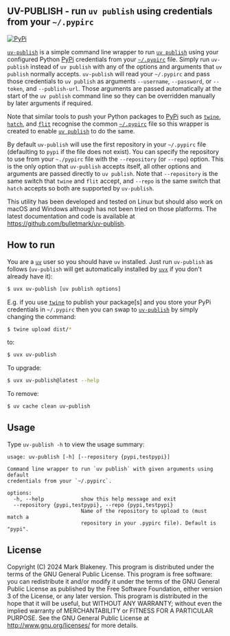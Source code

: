 ## UV-PUBLISH - run `uv publish` using credentials from your `~/.pypirc`
[![PyPi](https://img.shields.io/pypi/v/uv-publish)](https://pypi.org/project/uv-publish/)

[`uv-publish`][uv-publish] is a simple command line wrapper to run [`uv
publish`][uv_publish] using your configured Python [PyPi][pypi]
credentials from your [`~/.pypirc`][pypirc] file. Simply run
`uv-publish` instead of `uv publish` with any of the options and
arguments that `uv publish` normally accepts. `uv-publish` will read
your `~/.pypirc` and pass those credentials to `uv publish` as arguments
`--username`, `--password`, or `--token`, and `--publish-url`. Those
arguments are passed automatically at the start of the `uv publish`
command line so they can be overridden manually by later arguments if
required. 

Note that similar tools to push your Python packages to [PyPi][pypi]
such as [`twine`][twine], [`hatch`][hatch], and [`flit`][flit] recognise
the common [`~/.pypirc`][pypirc] file so this wrapper is created to
enable [`uv publish`][uv_publish] to do the same.

By default `uv-publish` will use the first repository in your
`~/.pypirc` file (defaulting to `pypi` if the file does not exist). You
can specify the repository to use from your `~./pypirc` file with the
`--repository` (or `--repo`) option. This is the only option that
`uv-publish` accepts itself, all other options and arguments are passed
directly to `uv publish`. Note that `--repository` is the same switch
that `twine` and `flit` accept, and `--repo` is the same switch that
`hatch` accepts so both are supported by `uv-publish`.

This utility has been developed and tested on Linux but should also work
on macOS and Windows although has not been tried on those platforms. The
latest documentation and code is available at
https://github.com/bulletmark/uv-publish.

## How to run

You are a [`uv`][uv] user so you should have `uv` installed. Just run
`uv-publish` as follows (`uv-publish` will get automatically installed
by [`uvx`][uvx] if you don't already have it):

```sh
$ uvx uv-publish [uv publish options]
```

E.g. if you use [`twine`][twine] to publish your package[s] and you
store your PyPi credentials in `~/.pypirc` then you can
swap to [`uv-publish`][uv-publish] by simply changing the command:

```sh
$ twine upload dist/*
```

to:

```sh
$ uvx uv-publish
```

To upgrade:

```sh
$ uvx uv-publish@latest --help
```

To remove:

```sh
$ uv cache clean uv-publish
```

## Usage

Type `uv-publish -h` to view the usage summary:

```
usage: uv-publish [-h] [--repository {pypi,testpypi}]

Command line wrapper to run `uv publish` with given arguments using default
credentials from your `~/.pypirc`.

options:
  -h, --help            show this help message and exit
  --repository {pypi,testpypi}, --repo {pypi,testpypi}
                        Name of the repository to upload to (must match a
                        repository in your .pypirc file). Default is "pypi".
```

## License

Copyright (C) 2024 Mark Blakeney. This program is distributed under the
terms of the GNU General Public License. This program is free software:
you can redistribute it and/or modify it under the terms of the GNU
General Public License as published by the Free Software Foundation,
either version 3 of the License, or any later version. This program is
distributed in the hope that it will be useful, but WITHOUT ANY
WARRANTY; without even the implied warranty of MERCHANTABILITY or
FITNESS FOR A PARTICULAR PURPOSE. See the GNU General Public License at
<http://www.gnu.org/licenses/> for more details.

[uv-publish]: https://github.com/bulletmark/uv-publish
[uv]: https://docs.astral.sh/uv/
[uvx]: https://docs.astral.sh/uv/guides/tools/
[uv_publish]: https://docs.astral.sh/uv/guides/publish/
[twine]: https://twine.readthedocs.io/
[hatch]: https://hatch.pypa.io/
[flit]: https://flit.readthedocs.io/
[pypirc]: https://packaging.python.org/en/latest/specifications/pypirc/
[pypi]: https://pypi.org/

<!-- vim: se ai syn=markdown: -->
